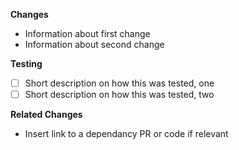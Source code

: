 <!-- This is a template for the changes carried out in this PR. Please replace the content and update as relevant to provide context in related to the change to help reviewers as well as for future reference -->

**Changes**

- Information about first change
- Information about second change

**Testing**

- [ ] Short description on how this was tested, one
- [ ] Short description on how this was tested, two

**Related Changes**

- Insert link to a dependancy PR or code if relevant

<!-- Insert link to Github Issue or Jira Ticket related to this PR-->

